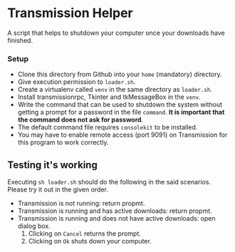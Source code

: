 # Transmission Helper

A script that helps to shutdown your computer once your downloads have finished.

### Setup

* Clone this directory from Github into your `home` (mandatory) directory.
* Give execution permission to `loader.sh`.
* Create a virtualenv called `venv` in the same directory as `loader.sh`.
* Install transmissionrpc, Tkinter and tkMessageBox in the `venv`.
* Write the command that can be used to shutdown the system without getting a prompt for a password in the file `command`. **It is important that the command does not ask for password**.
* The default command file requires `consolekit` to be installed.
* You may have to enable remote access (port 9091) on Transmission for this program to work correctly.

## Testing it's working

Executing `sh loader.sh` should do the following in the said scenarios. Please try it out in the given order.

* Transmission is not running: return propmt.
* Transmission is running and has active downloads: return propmt.
* Transmission is running and does not have active downloads: open dialog box.
  1. Clicking on `Cancel` returns the prompt.
  2. Clicking on `Ok` shuts down your computer.

